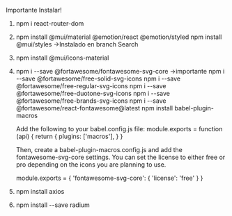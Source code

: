Importante Instalar! 
1) npm i react-router-dom 
2) npm install @mui/material @emotion/react @emotion/styled
   npm install @mui/styles ->Instalado en branch Search
3) npm install @mui/icons-material
4) npm i --save @fortawesome/fontawesome-svg-core   ->importante
   npm i --save @fortawesome/free-solid-svg-icons
   npm i --save @fortawesome/free-regular-svg-icons
   npm i --save @fortawesome/free-duotone-svg-icons
   npm i --save @fortawesome/free-brands-svg-icons
   npm i --save @fortawesome/react-fontawesome@latest
   npm install babel-plugin-macros
   
   Add the following to your babel.config.js file:
   module.exports = function (api) {
   return {
    plugins: ['macros'],
   }
   }

   Then, create a babel-plugin-macros.config.js and add the fontawesome-svg-core settings. 
   You can set the license to either free or pro depending on the icons you are planning to use.

   module.exports = {
  'fontawesome-svg-core': {
    'license': 'free'
  }
  }

5) npm install axios
6) npm install --save radium
